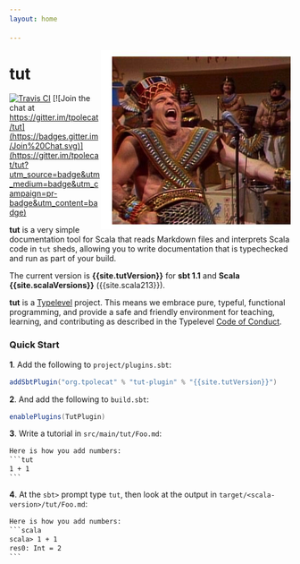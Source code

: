 ```yaml
---
layout: home

---
```

<img style="float: right;" src="img/tut.jpg"/>

# tut

[![Travis CI](https://travis-ci.org/tpolecat/tut.svg?branch=series%2F0.6.x)](https://travis-ci.org/tpolecat/tut)
[![Join the chat at https://gitter.im/tpolecat/tut](https://badges.gitter.im/Join%20Chat.svg)](https://gitter.im/tpolecat/tut?utm_source=badge&utm_medium=badge&utm_campaign=pr-badge&utm_content=badge)

**tut** is a very simple documentation tool for Scala that reads Markdown files and interprets Scala code in `tut` sheds, allowing you to write documentation that is typechecked and run as part of your build.

The current version is **{{site.tutVersion}}** for **sbt 1.1** and **Scala {{site.scalaVersions}}** ({{site.scala213}}).

**tut** is a [Typelevel](http://typelevel.org/) project. This means we embrace pure, typeful, functional programming, and provide a safe and friendly environment for teaching, learning, and contributing as described in the Typelevel [Code of Conduct](http://typelevel.org/conduct.html).

### Quick Start

**1**. Add the following to `project/plugins.sbt`:

```scala
addSbtPlugin("org.tpolecat" % "tut-plugin" % "{{site.tutVersion}}")
```

**2**.  And add the following to `build.sbt`:

```scala
enablePlugins(TutPlugin)
```

**3**.  Write a tutorial in `src/main/tut/Foo.md`:

    Here is how you add numbers:
    ```tut
    1 + 1
    ```

**4**.  At the `sbt>` prompt type `tut`, then look at the output in `target/<scala-version>/tut/Foo.md`:

    Here is how you add numbers:
    ```scala
    scala> 1 + 1
    res0: Int = 2
    ```

